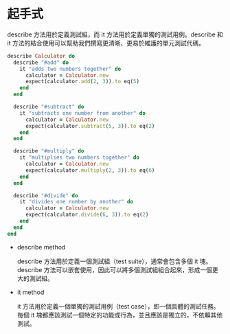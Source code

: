 # 起手式

describe 方法用於定義測試組，而 it 方法用於定義單獨的測試用例。describe 和 it 方法的結合使用可以幫助我們撰寫更清晰、更易於維護的單元測試代碼。

```ruby
describe Calculator do
  describe "#add" do
    it "adds two numbers together" do
      calculator = Calculator.new
      expect(calculator.add(2, 3)).to eq(5)
    end
  end

  describe "#subtract" do
    it "subtracts one number from another" do
      calculator = Calculator.new
      expect(calculator.subtract(5, 3)).to eq(2)
    end
  end

  describe "#multiply" do
    it "multiplies two numbers together" do
      calculator = Calculator.new
      expect(calculator.multiply(2, 3)).to eq(6)
    end
  end

  describe "#divide" do
    it "divides one number by another" do
      calculator = Calculator.new
      expect(calculator.divide(6, 3)).to eq(2)
    end
  end
end
```

- describe method
    
    describe 方法用於定義一個測試組（test suite），通常會包含多個 it 塊。describe 方法可以嵌套使用，因此可以將多個測試組組合起來，形成一個更大的測試組。
    
- it method
    
    it 方法用於定義一個單獨的測試用例（test case），即一個具體的測試任務。每個 it 塊都應該測試一個特定的功能或行為，並且應該是獨立的，不依賴其他測試。